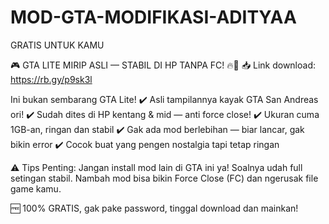 # MOD-GTA-MODIFIKASI-ADITYAA
GRATIS UNTUK KAMU 

🎮 GTA LITE MIRIP ASLI — STABIL DI HP TANPA FC! 🔥📱
📥 Link download: https://rb.gy/p9sk3l

Ini bukan sembarang GTA Lite!
✔️ Asli tampilannya kayak GTA San Andreas ori!
✔️ Sudah dites di HP kentang & mid — anti force close!
✔️ Ukuran cuma 1GB-an, ringan dan stabil
✔️ Gak ada mod berlebihan — biar lancar, gak bikin error
✔️ Cocok buat yang pengen nostalgia tapi tetap ringan

⚠️ Tips Penting:
Jangan install mod lain di GTA ini ya! Soalnya udah full setingan stabil. Nambah mod bisa bikin Force Close (FC) dan ngerusak file game kamu.

🆓 100% GRATIS, gak pake password, tinggal download dan mainkan!
